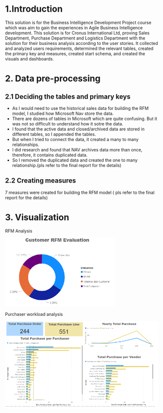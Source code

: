 # 1.Introduction
This solution is for the Business Intelligence Development Project course which was aim to gain the experiences in Agile Business Intelligence development. This solution is for Cronus International Ltd, proving Sales Department, Purchase Department and Logistics Department with the solution for their business analysis according to the user stories. It collected and analyzed users requirements, determined the relevant tables, created the primary key and measures, created start schema, and created the visuals and dashboards.

# 2. Data pre-processing

## 2.1 Deciding the tables and primary keys

- As I would need to use the historical sales data for building the RFM model, I studied how Microsoft Nav store the data. 
- There are dozens of tables in Microsoft which are quite confusing. But it was not so difficult to understand how it sotre the data.
- I found that the active data and closed/archived data are stored in different tables, so I appended the tables.
- But when I tried to connect the data, it created a many to many relationships.
- I did research and found that NAV archives data more than once, therefore, it contains duplicated data.
- So I removed the duplicated data and created the one to many relationship.(pls refer to the final report for the details)

## 2.2 Creating measures

7 measures were created for building the RFM model ( pls refer to the final report for the details)

# 3. Visualization

RFM Analysis

![alt text](https://github.com/manlynn/BI-Development-Project/blob/main/images/RMF.png)


Purchaser workload analysis

![alt text](https://github.com/manlynn/BI-Development-Project/blob/main/images/purchase.png)

